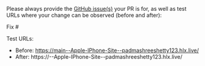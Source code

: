 Please always provide the [GitHub issue(s)](../issues) your PR is for, as well as test URLs where your change can be observed (before and after):

Fix #<gh-issue-id>

Test URLs:
- Before: https://main--Apple-IPhone-Site--padmashreeshetty123.hlx.live/
- After: https://<branch>--Apple-IPhone-Site--padmashreeshetty123.hlx.live/
